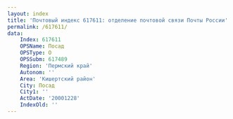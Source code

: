 ```yaml
---
layout: index
title: 'Почтовый индекс 617611: отделение почтовой связи Почты России'
permalink: /617611/
data:
    Index: 617611
    OPSName: Посад
    OPSType: О
    OPSSubm: 617489
    Region: 'Пермский край'
    Autonom: ''
    Area: 'Кишертский район'
    City: Посад
    City1: ''
    ActDate: '20001228'
    IndexOld: ''
---
```

